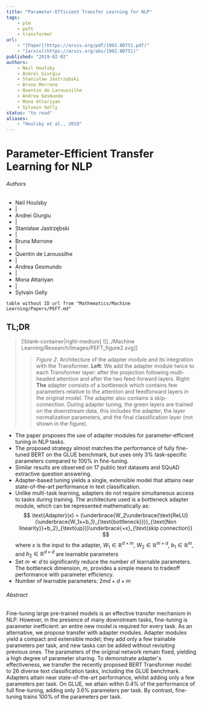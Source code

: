 ```yaml
---
title: "Parameter-Efficient Transfer Learning for NLP"
tags:
    - plm
    - peft
    - transformer
url: 
    - "[Paper](https://arxiv.org/pdf/1902.00751.pdf)"
    - "[arxiv](https://arxiv.org/abs/1902.00751)"
published: "2019-02-02"
authors:
    - Neil Houlsby
    - Andrei Giurgiu
    - Stanisław Jastrzębski
    - Bruna Morrone
    - Quentin de Laroussilhe
    - Andrea Gesmundo
    - Mona Attariyan
    - Sylvain Gelly
status: "to read"
aliases:
    - "Houlsby et al., 2019"
---
```

# Parameter-Efficient Transfer Learning for NLP
###### Authors
<ul>
<li class="author">Neil Houlsby</li>
<li class="separator author">|</li>
<li class="author">Andrei Giurgiu</li>
<li class="separator author">|</li>
<li class="author">Stanisław Jastrzębski</li>
<li class="separator author">|</li>
<li class="author">Bruna Morrone</li>
<li class="separator author">|</li>
<li class="author">Quentin de Laroussilhe</li>
<li class="separator author">|</li>
<li class="author">Andrea Gesmundo</li>
<li class="separator author">|</li>
<li class="author">Mona Attariyan</li>
<li class="separator author">|</li>
<li class="author">Sylvain Gelly</li>
</ul>

```dataview
table without ID url from "Mathematics/Machine Learning/Papers/PEFT.md"
```

## TL;DR


> [!blank-container|right-medium]
> ![[../Machine Learning/Research/Images/PEFT_figure2.svg]]
> > *Figure 2*. Architecture of the adapter module and its integration with the Transformer. **Left**: We add the adapter module twice to each Transformer layer: after the projection following multi-headed attention and after the two feed-forward layers. Right: **The** adapter consists of a bottleneck which contains few parameters relative to the attention and feedforward layers in the original model. The adapter also contains a skip-connection. During adapter tuning, the green layers are trained on the downstream data, this includes the adapter, the layer normalization parameters, and the final classification layer (not shown in the figure).


- The paper proposes the use of adapter modules for parameter-efficient tuning in NLP tasks. 
- The proposed strategy almost matches the performance of fully fine-tuned BERT on the GLUE benchmark, but uses only 3% task-specific parameters compared to 100% in fine-tuning. 
- Similar results are observed on 17 public text datasets and SQuAD extractive question answering. 
- Adapter-based tuning yields a single, extensible model that attains near state-of-the-art performance in text classification.
- Unlike multi-task learning, adapters do not require simultaneous access to tasks during training. The architecture used is a bottleneck adapter module, which can be represented mathematically as: $$ \text{Adapter}(x) = (\underbrace{W_2\underbrace{\text{ReLU}(\underbrace{W_1x+b_1}_{\text{bottleneck}})}_{\text{Non linearity}}+b_2}_{\text{up}})\underbrace{+x}_{\text{skip connection}} $$ where $x$ is the input to the adapter, $W_1 \in \mathbb{R}^{d \times m}$, $W_2 \in \mathbb{R}^{m \times d}$, $b_1  \in \mathbb{R}^{m}$, and $b_2  \in \mathbb{R}^{d \times d}$  are learnable parameters 
- Set $m \ll d$ to significantly reduce the number of learnable parameters. The bottleneck dimension, $m$, provides a simple means to tradeoff performance with parameter efficiency.
- Number of learnable parameters: $2md+d+m$

###### Abstract
Fine-tuning large pre-trained models is an effective transfer mechanism in NLP. However, in the presence of many downstream tasks, fine-tuning is parameter inefficient: an entire new model is required for every task. As an alternative, we propose transfer with adapter modules. Adapter modules yield a compact and extensible model; they add only a few trainable parameters per task, and new tasks can be added without revisiting previous ones. The parameters of the original network remain fixed, yielding a high degree of parameter sharing. To demonstrate adapter's effectiveness, we transfer the recently proposed BERT Transformer model to 26 diverse text classification tasks, including the GLUE benchmark. Adapters attain near state-of-the-art performance, whilst adding only a few parameters per task. On GLUE, we attain within 0.4% of the performance of full fine-tuning, adding only 3.6% parameters per task. By contrast, fine-tuning trains 100% of the parameters per task.

